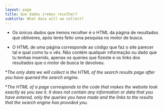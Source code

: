 ```yaml
---
layout: page
title: Que dados iremos recolher?
subtitle: What data will we collect? 
---
```


* Os únicos dados que iremos recolher é o HTML da página de resultados que obtiveres, após teres feito uma pesquisa no motor de busca. 

* O HTML de uma página corresponde ao código que faz o site parecer tal e qual como tu o vês. Não contém qualquer informação ou dado que tu tenhas inserido, apenas os queries que fizeste e os links dos resultados que o motor de busca te devolveu. 

*_The only data we will collect is the HTML of the search results page after you have queried the search engine._

*_The HTML of a page corresponds to the code that makes the website look exactly as you see it. It does not contain any information or data that you have entered, only the queries you have made and the links to the results that the search engine has provided you._


